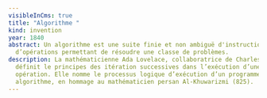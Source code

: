 ```yaml
---
visibleInCms: true
title: "Algorithme "
kind: invention
year: 1840
abstract: Un algorithme est une suite finie et non ambiguë d'instructions et
  d’opérations permettant de résoudre une classe de problèmes.
description: La mathématicienne Ada Lovelace, collaboratrice de Charles Babbage,
  définit le principes des itération successives dans l’exécution d’une
  opération. Elle nomme le processus logique d’exécution d’un programme, un
  algorithme, en hommage au mathématicien persan Al-Khuwarizmi (825).
---
```

